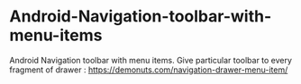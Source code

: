 # Android-Navigation-toolbar-with-menu-items
Android Navigation toolbar with menu items. Give particular toolbar to every fragment of drawer :  https://demonuts.com/navigation-drawer-menu-item/
